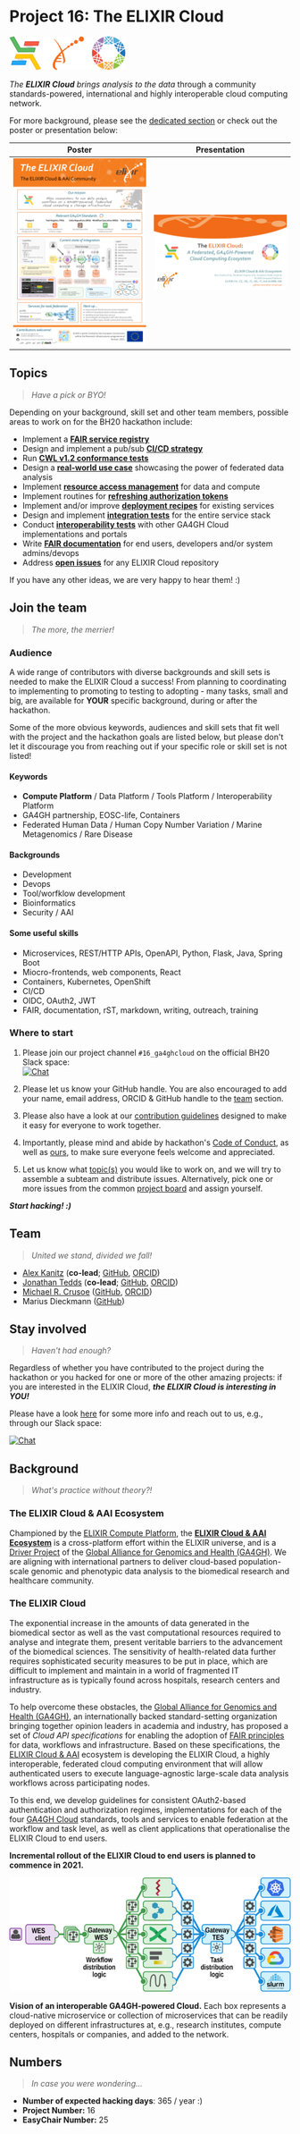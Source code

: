 # Project 16: The ELIXIR Cloud

![logo-banner][logo-banner]

_The **ELIXIR Cloud** brings analysis to the data_ through a community
standards-powered, international and highly interoperable cloud computing
network.

For more background, please see the [dedicated section](#background) or check
out the poster or presentation below:

| Poster | Presentation |
| --- | --- |
| [![thumb_poster][thumb_poster]][poster] | [![thumb_presentation][thumb_presentation]][presentation] |

## Topics

> _Have a pick or BYO!_

Depending on your background, skill set and other team members, possible areas
to work on for the BH20 hackathon include:

* Implement a [**FAIR service registry**][topic-service-registry]
* Design and implement a pub/sub [**CI/CD strategy**][topic-ci-cd]
* Run [**CWL v1.2 conformance tests**][cwl-tests]
* Design a [**real-world use case**][topic-use-case] showcasing the power of
  federated data analysis
* Implement [**resource access management**][topic-access-management] for data
  and compute
* Implement routines for [**refreshing authorization
  tokens**][topic-token-refreshal]
* Implement and/or improve [**deployment recipes**][topic-deployment] for
  existing services
* Design and implement [**integration tests**][topic-integration-tests] for the
  entire service stack
* Conduct [**interoperability tests**][topic-interoperability] with other GA4GH
  Cloud implementations and portals
* Write [**FAIR documentation**][topic-documentation] for end users, developers
  and/or system admins/devops
* Address [**open issues**][project-board] for any ELIXIR Cloud
  repository

If you have any other ideas, we are very happy to hear them! :)

## Join the team

> _The more, the merrier!_

### Audience

A wide range of contributors with diverse backgrounds and skill sets is needed
to make the ELIXIR Cloud a success! From planning to coordinating to
implementing to promoting to testing to adopting - many tasks, small and big,
are available for **YOUR** specific background, during or after the hackathon.

Some of the more obvious keywords, audiences and skill sets that fit well with
the project and the hackathon goals are listed below, but please don't let it
discourage you from reaching out if your specific role or skill set is not
listed!

#### Keywords

* **Compute Platform** / Data Platform / Tools Platform / Interoperability
  Platform
* GA4GH partnership, EOSC-life, Containers
* Federated Human Data / Human Copy Number Variation / Marine Metagenomics /
  Rare Disease

#### Backgrounds

* Development
* Devops
* Tool/worfklow development
* Bioinformatics
* Security / AAI

#### Some useful skills

* Microservices, REST/HTTP APIs, OpenAPI, Python, Flask, Java, Spring Boot
* Miocro-frontends, web components, React
* Containers, Kubernetes, OpenShift
* CI/CD
* OIDC, OAuth2, JWT
* FAIR, documentation, rST, markdown, writing, outreach, training

### Where to start

1. Please join our project channel `#16_ga4ghcloud` on the official BH20 Slack
  space:  
  [![Chat][badge-chat-bh20]][chat-bh20]

2. Please let us know your GitHub handle. You are also
  encouraged to add your name, email address, ORCID &  GitHub handle to the
  [team](#team) section.

3. Please also have a look at our [contribution
  guidelines][contributing-guidelines] designed to make it easy for everyone to
  work together.

4. Importantly, please mind and abide by hackathon's [Code of
  Conduct][coc-bh20], as well as [ours][coc-elixir-cloud], to make sure
  everyone feels welcome and appreciated.

5. Let us know what [topic(s)](#topics) you would like to work on, and we will
  try to assemble a subteam and distribute issues. Alternatively, pick one or
  more issues from the common [project board][project-board] and assign
  yourself.

**_Start hacking! :)_**

## Team

> _United we stand, divided we fall!_

* [Alex Kanitz](alexander.kanitz@unibas.ch)
  (**co-lead**;
  [GitHub](https://github.com/uniqueg),
  [ORCID](https://orcid.org/0000-0002-3468-0652)) <corresponding author>
* [Jonathan Tedds](jonathan.tedds@elixir-europe.org)
  (**co-lead**;
  [GitHub](https://github.com/jtedds),
  [ORCID](https://orcid.org/0000-0003-2829-4584))
* [Michael R. Crusoe](mrc@commonwl.org)
  ([GitHub](https://github.com/mr-c),
  [ORCID](https://orcid.org/0000-0002-2961-9670))
* Marius Dieckmann
  ([GitHub](https://github.com/mariusdieckmann))

## Stay involved

> _Haven't had enough?_

Regardless of whether you have contributed to the project during the hackathon
or you hacked for one or more of the other amazing projects: if you are
interested in the ELIXIR Cloud, **_the ELIXIR Cloud is interesting in YOU!_**

Please have a look [here][contributing] for some more info and reach out to us,
e.g., through our Slack space:

[![Chat][badge-chat-elixir-cloud]][chat-elixir-cloud]

## Background

> _What's practice without theory?!_

### The ELIXIR Cloud & AAI Ecosystem

Championed by the [ELIXIR Compute Platform][elixir-compute], the [**ELIXIR
Cloud & AAI Ecosystem**][elixir-cloud] is a cross-platform effort within the
ELIXIR universe, and is a [Driver Project][ga4gh-drivers] of the [Global
Alliance for Genomics and Health (GA4GH)][ga4gh]. We are aligning with
international partners to deliver cloud-based population-scale genomic and
phenotypic data analysis to the biomedical research and healthcare community.

### The ELIXIR Cloud

The exponential increase in the amounts of data generated in the biomedical
sector as well as the vast computational resources required to analyse and
integrate them, present veritable barriers to the advancement of the biomedical
sciences. The sensitivity of health-related data further requires sophisticated
security measures to be put in place, which are difficult to implement and
maintain in a world of fragmented IT infrastructure as is typically found
across hospitals, research centers and industry. 

To help overcome these obstacles, the [Global Alliance for Genomics and Health
(GA4GH)][ga4gh], an internationally backed standard-setting organization
bringing together opinion leaders in academia and industry, has proposed a set
of _Cloud API specifications_ for enabling the adoption of [FAIR
principles][fair] for data, workflows and infrastructure. Based on these
specifications, the [ELIXIR Cloud & AAI][elixir-cloud] ecosystem is developing
the ELIXIR Cloud, a highly interoperable, federated cloud computing environment
that will allow authenticated users to execute language-agnostic large-scale
data analysis workflows across participating nodes.

To this end, we develop guidelines for consistent OAuth2-based authentication
and authorization regimes, implementations for each of the four [GA4GH
Cloud][ga4gh-cloud] standards, tools and services to enable federation at the
workflow and task level, as well as client applications that operationalise the
ELIXIR Cloud to end users.

**Incremental rollout of the ELIXIR Cloud to end users is planned to commence
in 2021.**

![vision][vision]

**Vision of an interoperable GA4GH-powered Cloud.** Each box represents a
cloud-native microservice or collection of microservices that can be readily
deployed on different infrastructures at, e.g., research institutes, compute
centers, hospitals or companies, and added to the network.

## Numbers

> _In case you were wondering..._

* **Number of expected hacking days**: 365 / year :)
* **Project Number:** 16
* **EasyChair Number:** 25

[badge-chat-bh20]: <https://img.shields.io/static/v1?label=chat&labelColor=00366a&message=bh20&color=a50044>
[badge-chat-elixir-cloud]: <https://img.shields.io/static/v1?label=chat&labelColor=ffcb00&message=ELIXIR%20Cloud&color=f95b45>
[chat-bh20]: <https://join.slack.com/t/biohackeu20/shared_invite/zt-i9i156if-L1H_6gLKK181NDPSe3fwkQ>
[chat-elixir-cloud]: <https://join.slack.com/t/elixir-cloud/shared_invite/enQtNzA3NTQ5Mzg2NjQ3LTZjZGI1OGQ5ZTRiOTRkY2ExMGUxNmQyODAxMDdjM2EyZDQ1YWM0ZGFjOTJhNzg5NjE0YmJiZTZhZDVhOWE4MWM>
[coc-bh20]: <https://elixir-europe.org/events/code-of-conduct>
[coc-elixir-cloud]: <https://github.com/elixir-cloud-aai/elixir-cloud-aai/blob/dev/CODE_OF_CONDUCT.md>
[contributing]: <https://github.com/elixir-cloud-aai/elixir-cloud-aai/blob/dev/CONTRIBUTING.md>
[contributing-guidelines]: <https://github.com/elixir-cloud-aai/elixir-cloud-aai/blob/dev/resources/contributing_guidelines.md>
[cwl-tests]: topics/cwl_conformance_tests.md
[elixir-cloud]: <https://github.com/elixir-cloud-aai/elixir-cloud-aai>
[elixir-compute]: <https://elixir-europe.org/platforms/compute>
[fair]: <https://www.go-fair.org/>
[ga4gh]: <https://ga4gh.org/>
[ga4gh-cloud]: <https://www.ga4gh.org/work_stream/cloud/>
[ga4gh-drivers]: <https://www.ga4gh.org/how-we-work/driver-projects/>
[logo-banner]: images/logo-banner.png
[poster]: <https://drive.google.com/file/d/1f23CfP1tjNJfuPXi20siKMFffO8dj4GO>
[presentation]: <https://drive.google.com/file/d/16QR0UHVMLfhIU85H2Ii0QPhWr6TpRkuN>
[project-board]: <https://github.com/orgs/elixir-cloud-aai/projects/4>
[thumb_poster]: images/thumb_poster.png
[thumb_presentation]: images/thumb_presentation.png
[topic-access-management]: topics/access_management.md
[topic-ci-cd]: topics/ci_cd.md
[topic-deployment]: topics/deployment.md
[topic-documentation]: topics/documentation.md
[topic-integration-tests]: topics/integration_tests.md
[topic-interoperability]: topics/interoperability.md
[topic-service-registry]: topics/service_registry.md
[topic-token-refreshal]: topics/token_refreshal.md
[topic-use-case]: topics/use_case.md
[vision]: images/vision_interoperability.png
